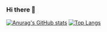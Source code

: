 ### Hi there 👋
[![Anurag's GitHub stats](https://github-readme-stats.vercel.app/api?username=olokken)](https://github.com/anuraghazra/github-readme-stats)
[![Top Langs](https://github-readme-stats.vercel.app/api/top-langs/?username=olokken&hide=jupyter%20notebook)](https://github.com/anuraghazra/github-readme-stats)

<!--
**olokken/olokken** is a ✨ _special_ ✨ repository because its `README.md` (this file) appears on your GitHub profile.


Here are some ideas to get you started:



- 🔭 I’m currently working on ...
- 🌱 I’m currently learning ...
- 👯 I’m looking to collaborate on ...
- 🤔 I’m looking for help with ...
- 💬 Ask me about ...
- 📫 How to reach me: ...
- 😄 Pronouns: ...
- ⚡ Fun fact: ...
-->
